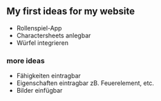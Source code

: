 ## My first ideas for my website

- Rollenspiel-App
- Charactersheets anlegbar
- Würfel integrieren

### more ideas

- Fähigkeiten eintragbar
- Eigenschaften eintragbar zB. Feuerelement, etc.
- Bilder einfügbar